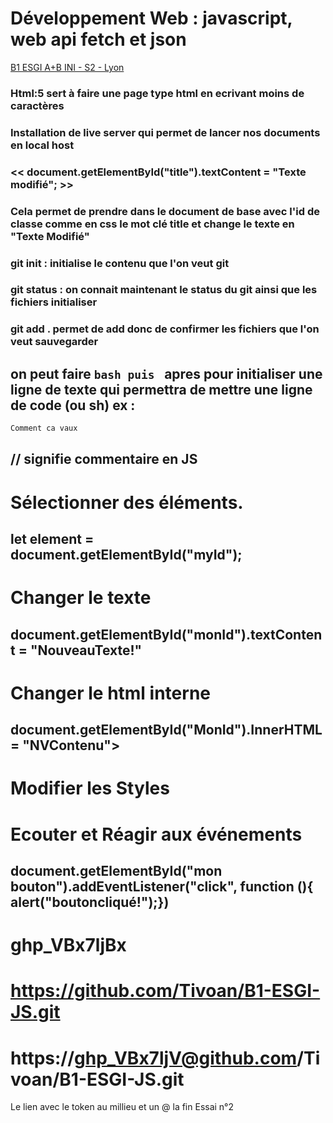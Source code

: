 # Développement Web : javascript, web api fetch et json  <!-- En fonction du nombre de # c'est h1,h2 ... -->
<u>B1 ESGI A+B INI - S2 - Lyon </u>  <!--u c'est pour underline donc de souligner ce qu'on écrit--> 
### Html:5 sert à faire une page type html en ecrivant moins de caractères
### Installation de live server qui permet de lancer nos documents en local host 
### << document.getElementById("title").textContent = "Texte modifié"; >> 
### Cela permet de prendre dans le document de base avec l'id de classe comme en css le mot clé title et change le texte en "Texte Modifié"
### git init : initialise le contenu que l'on veut git
### git status : on connait maintenant le status du git ainsi que les fichiers initialiser
### git add . permet de add donc de confirmer les fichiers que l'on veut sauvegarder
## on peut faire ```bash puis ``` apres pour initialiser une ligne de texte qui permettra de mettre une ligne de code (ou sh) ex : 
```bash
Comment ca vaux
```
## // signifie commentaire en JS
# Sélectionner des éléments.

## let element = document.getElementById("myId");
# Changer le texte
## document.getElementById("monId").textContent = "NouveauTexte!"
# Changer le html interne 
## document.getElementById("MonId").InnerHTML = "<span>NVContenu</span>">
# Modifier les Styles
## 
# Ecouter et Réagir aux événements
## document.getElementById("mon bouton").addEventListener("click", function (){ alert("boutoncliqué!");})
# ghp_VBx7ljBx
# https://github.com/Tivoan/B1-ESGI-JS.git
# https://ghp_VBx7ljV@github.com/Tivoan/B1-ESGI-JS.git
Le lien avec le token au millieu et un @ la fin
Essai n°2 
